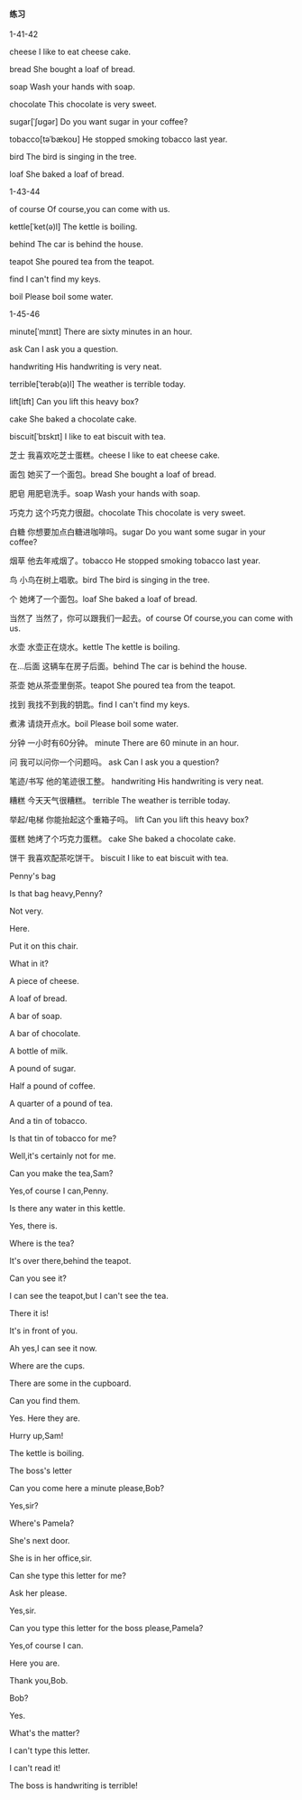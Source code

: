 #### 练习

1-41-42

cheese	I like to eat cheese cake.

bread	She bought a loaf of bread.

soap	Wash your hands with soap.

chocolate	This chocolate is very sweet.

sugar[ˈʃʊɡər]	Do you want sugar in your coffee?

tobacco[təˈbækoʊ]	He stopped smoking tobacco last year.

bird	The bird is singing in the tree.

loaf	She baked a loaf of bread.

1-43-44

of course	Of course,you can come with us.

kettle[ˈket(ə)l]	The kettle is boiling.

behind	The car is behind the house.

teapot	She poured tea from the teapot.

find	I can't find my keys.

boil	Please boil some water.

1-45-46

minute[ˈmɪnɪt]	There are sixty minutes in an hour.

ask	Can I ask you a question.

handwriting	His handwriting is very neat.

terrible[ˈterəb(ə)l]	The weather is terrible today.

lift[lɪft]	Can you lift this heavy box?

cake	She baked a chocolate cake.

biscuit[ˈbɪskɪt]	I like to eat biscuit with tea.



芝士	我喜欢吃芝士蛋糕。cheese	I like to eat cheese cake.

面包	她买了一个面包。bread	She bought a loaf of bread.

肥皂	用肥皂洗手。soap	Wash your hands with soap.

巧克力	这个巧克力很甜。chocolate	This chocolate is very sweet.

白糖	你想要加点白糖进咖啡吗。sugar	Do you want some sugar in your coffee?

烟草	他去年戒烟了。tobacco	He stopped smoking tobacco last year.

鸟	小鸟在树上唱歌。bird	The bird is singing in the tree.

个	她烤了一个面包。loaf	She baked a loaf of bread.

当然了	当然了，你可以跟我们一起去。of course	Of course,you can come with us.

水壶	水壶正在烧水。kettle	The kettle is boiling.

在...后面	这辆车在房子后面。behind	The car is behind the house.

茶壶	她从茶壶里倒茶。teapot	She poured tea from the teapot.

找到	我找不到我的钥匙。find	I can't find my keys.

煮沸	请烧开点水。boil	Please boil some water.

分钟	一小时有60分钟。 minute	There are 60 minute in an hour.

问	我可以问你一个问题吗。 ask	Can I ask you a question?

笔迹/书写	他的笔迹很工整。 handwriting	His handwriting is very neat.

糟糕	今天天气很糟糕。 terrible	The weather is terrible today.

举起/电梯	你能抬起这个重箱子吗。 lift	Can you lift this heavy box?

蛋糕	她烤了个巧克力蛋糕。 cake	She baked a chocolate cake.

饼干	我喜欢配茶吃饼干。 biscuit	I like to eat biscuit with tea.



Penny's bag

Is that bag heavy,Penny?

Not very.

Here.

Put it on this chair.

What in it?

A piece of cheese.

A loaf of bread.

A bar of soap.

A bar of chocolate.

A bottle of milk.

A pound of sugar.

Half a pound of coffee.

A quarter of a pound of tea.

And a tin of tobacco.

Is that tin of tobacco for me?

Well,it's certainly not for me.



Can you make the tea,Sam?

Yes,of course I can,Penny.

Is there any water in this kettle.

Yes, there is.

Where is the tea?

It's over there,behind the teapot.

Can you see it?

I can see the teapot,but I can't see the tea.

There it is!

It's in front of you.

Ah yes,I can see it now.

Where are the cups.

There are some in the cupboard.

Can you find them.

Yes. Here they are.

Hurry up,Sam!

The kettle is boiling.



The boss's letter

Can you come here a minute please,Bob?

Yes,sir?

Where's Pamela?

She's next door.

She is in her office,sir.

Can she type this letter for me?

Ask her please.

Yes,sir.

Can you type this letter for the boss please,Pamela?

Yes,of course I can.

Here you are.

Thank you,Bob.

Bob?

Yes.

What's the matter?

I can't type this letter.

I can't read it!

The boss is handwriting is terrible!